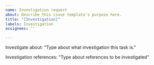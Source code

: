 ```yaml
---
name: Investigation request
about: Describe this issue template's purpose here.
title: "[Investigation]"
labels: Investigation
assignees: ''

---
```


Investigate about:
"Type about what investigation this task is."

Investigation references:
"Type about references to be investigated"
